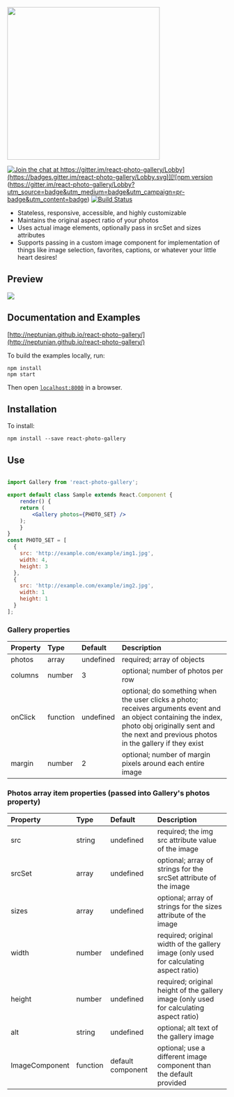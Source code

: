 <a href="http://neptunian.github.io/react-photo-gallery/"><img src="https://sandygonzales.com/rpg-logo2.png" width="350" /></a>

[![Join the chat at https://gitter.im/react-photo-gallery/Lobby](https://badges.gitter.im/react-photo-gallery/Lobby.svg)][![npm version](https://badge.fury.io/js/react-photo-gallery.svg)](https://badge.fury.io/js/react-photo-gallery)(https://gitter.im/react-photo-gallery/Lobby?utm_source=badge&utm_medium=badge&utm_campaign=pr-badge&utm_content=badge)
[![Build Status](https://travis-ci.org/neptunian/react-photo-gallery.svg?branch=master)](https://travis-ci.org/neptunian/react-photo-gallery)

* Stateless, responsive, accessible, and highly customizable
* Maintains the original aspect ratio of your photos
* Uses actual image elements, optionally pass in srcSet and sizes attributes
* Supports passing in a custom image component for implementation of things like image selection, favorites, captions, or whatever your little heart desires!

## Preview
<img src="https://c1.staticflickr.com/5/4512/36861861853_4fcabda911_b.jpg" />

## Documentation and Examples

[http://neptunian.github.io/react-photo-gallery/](http://neptunian.github.io/react-photo-gallery/)

To build the examples locally, run:

```
npm install
npm start
```

Then open [`localhost:8000`](http://localhost:8000) in a browser.

## Installation

To install:

```
npm install --save react-photo-gallery
```

## Use

```jsx

import Gallery from 'react-photo-gallery';

export default class Sample extends React.Component {
    render() {
	return (
	    <Gallery photos={PHOTO_SET} />
	);
    }
}
const PHOTO_SET = [
  {
    src: 'http://example.com/example/img1.jpg',
    width: 4,
    height: 3
  },
  {
    src: 'http://example.com/example/img2.jpg',
    width: 1 
    height: 1
  }
];

```

### Gallery properties

Property        |       Type            |       Default         |       Description
:-----------------------|:--------------|:--------------|:--------------------------------
photos | array  | undefined  | required; array of objects
columns | number  | 3  | optional; number of photos per row
onClick | function  | undefined  | optional; do something when the user clicks a photo; receives arguments event and an object containing the index, photo obj originally sent and the next and previous photos in the gallery if they exist 
margin | number  | 2  | optional; number of margin pixels around each entire image 

### Photos array item properties (passed into Gallery's photos property)

Property        |       Type            |       Default         |       Description
:-----------------------|:--------------|:--------------|:--------------------------------
src     |       string    |       undefined    |       required; the img src attribute value of the image
srcSet     |       array    |       undefined    |       optional; array of strings for the srcSet attribute of the image
sizes     |       array    |       undefined    |       optional; array of strings for the sizes attribute of the image
width | number  | undefined  | required; original width of the gallery image (only used for calculating aspect ratio)
height  | number  | undefined | required; original height of the gallery image (only used for calculating aspect ratio)
alt  | string  | undefined | optional; alt text of the gallery image
ImageComponent | function | default component | optional; use a different image component than the default provided


